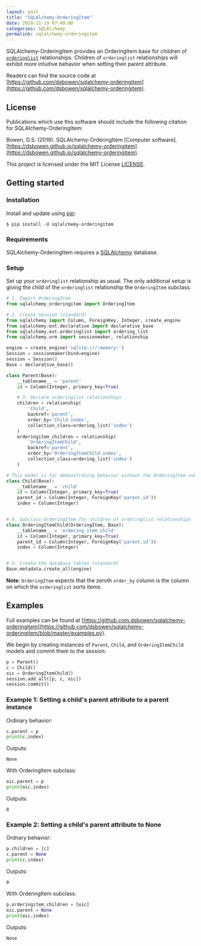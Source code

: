 ```yaml
---
layout: post
title: "SQLAlchemy-OrderingItem"
date: 2019-11-19 07:49:00
categories: SQLAlchemy
permalink: sqlalchemy-orderingitem
---
```


SQLAlchemy-OrderingItem provides an OrderingItem base for children of [`orderinglist`](https://docs.sqlalchemy.org/en/13/orm/extensions/orderinglist.html) relationships. Children of `orderinglist` relationships will exhibit more intuitive behavior when setting their parent attribute.

Readers can find the source code at [https://github.com/dsbowen/sqlalchemy-orderingitem](https://github.com/dsbowen/sqlalchemy-orderingitem).

## License

Publications which use this software should include the following citation for SQLAlchemy-OrderingItem:

Bowen, D.S. (2019). SQLAlchemy-OrderingItem \[Computer software\]. [https://dsbowen.github.io/sqlalchemy-orderingitem](https://dsbowen.github.io/sqlalchemy-orderingitem).

This project is licensed under the MIT License [LICENSE](https://github.com/dsbowen/sqlalchemy-orderingitem/blob/master/LICENSE).

## Getting started

### Installation

Install and update using [pip](https://pip.pypa.io/en/stable/quickstart):

```
$ pip install -U sqlalchemy-orderingitem
```

### Requirements

SQLAlchemy-OrderingItem requires a [SQLAlchemy](https://www.sqlalchemy.org) database.

### Setup

Set up your `orderinglist` relationship as usual. The only additional setup is giving the child of the `orderinglist` relationship the `OrderingItem` subclass.

```python
# 1. Import OrderingItem
from sqlalchemy_orderingitem import OrderingItem

# 2. Create session (standard)
from sqlalchemy import Column, ForeignKey, Integer, create_engine
from sqlalchemy.ext.declarative import declarative_base
from sqlalchemy.ext.orderinglist import ordering_list
from sqlalchemy.orm import sessionmaker, relationship

engine = create_engine('sqlite:///:memory:')
Session = sessionmaker(bind=engine)
session = Session()
Base = declarative_base()

class Parent(Base):
    __tablename__ = 'parent'
    id = Column(Integer, primary_key=True)

    # 3. Declare orderinglist relationships
    children = relationship(
        'Child', 
        backref='parent',
        order_by='Child.index',
        collection_class=ordering_list('index')
    )
    orderingitem_children = relationship(
        'OrderingItemChild', 
        backref='parent',
        order_by='OrderingItemChild.index',
        collection_class=ordering_list('index')
    )

# This model is for demonstrating behavior without the OrderingItem subclass
class Child(Base):
    __tablename__ = 'child'
    id = Column(Integer, primary_key=True)
    parent_id = Column(Integer, ForeignKey('parent.id'))
    index = Column(Integer)


# 4. Subclass OrderingItem for children of orderinglist relationships
class OrderingItemChild(OrderingItem, Base):
    __tablename__ = 'ordering_item_child'
    id = Column(Integer, primary_key=True)
    parent_id = Column(Integer, ForeignKey('parent.id'))
    index = Column(Integer)


# 5. Create the database tables (standard)
Base.metadata.create_all(engine)
```

**Note**: `OrderingItem` expects that the zeroth `order_by` column is the column on which the `orderinglist` sorts items.

## Examples

Full examples can be found at [https://github.com.dsbowen/sqlalchemy-orderingitem](https://github.com/dsbowen/sqlalchemy-orderingitem/blob/master/examples.py).

We begin by creating instances of `Parent`, `Child`, and `OrderingItemChild` models and commit them to the session:

```python
p = Parent()
c = Child()
oic = OrderingItemChild()
session.add_all([p, c, oic])
session.commit()
```

### Example 1: Setting a child's parent attribute to a parent instance

Ordinary behavior:

```python
c.parent = p
print(c.index)
```

Outputs:

```
None
```

With OrderingItem subclass:

```python
oic.parent = p
print(oic.index)
```

Outputs:

```
0
```

### Example 2: Setting a child's parent attribute to None

Ordnary behavior:

```python
p.children = [c]
c.parent = None
print(c.index)
```

Outputs:

```
0
```

With OrderingItem subclass:

```python
p.orderingitem_children = [oic]
oic.parent = None
print(oic.index)
```

Outputs:

```
None
```